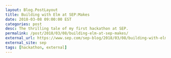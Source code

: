 ```yaml
---
layout: Blog.PostLayout
title: Building with Elm at SEP:Makes 
date: 2018-03-08 09:00:00 EST
categories: post
desc: The thrilling tale of my first hackathon at SEP.
permalink: /post/2018/03/08/building-elm-at-sep-makes/
external_url: https://www.sep.com/sep-blog/2018/03/08/building-with-elm-at-sepmakes/
external_site: sep
tags: [hackathon, external]
---
```


